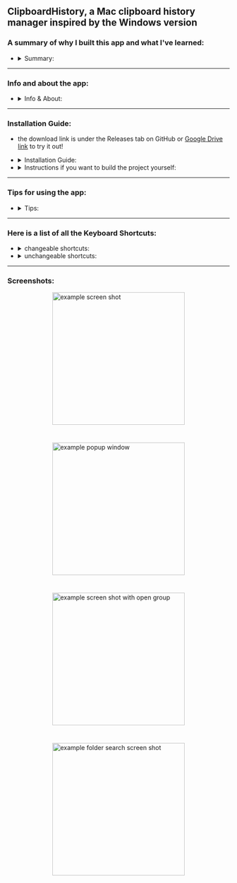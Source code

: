 ## ClipboardHistory, a Mac clipboard history manager inspired by the Windows version

### A summary of why I built this app and what I've learned:
* <details>
  <summary>Summary:</summary>
  
  As a lifelong Mac user, I never quite realized the benefits of a clipboard manager. That was until my internship in Summer '23, where I heavily used a Windows computer during development and grew to love the built in clipboard manager (WinKey + V). When I transitioned back to my Mac after the summer, I quickly realized my dependence on a clipboard manager and began searching for alternatives on Mac. I researched a few options, but they weren't exactly what I was looking for. I began to plan to build my own, but I lacked any experience with Mac software development.

  After starting with a Bash script and a Python UI that was enough for copying text, I realized that I wanted to include screenshots, files, and keyboard shortcuts to fully implement a product. My research led me to Swift, where I could access Apple's APIs and integrate my desired features. I spent my time during the summer, when I wasn't working at my internship, learning Swift and developing a prototype. I asked my friends for ideas about features and designs and eventually it all came together (not without a lot of mistakes). I eventually presented to my class a few weeks ago to get my first few users.

  This experience taught me so much about MacOS, Swift, state, and application development, as well as showing me how much I have yet to learn. I was never formally taught best practices for how to manage state and implement views, so I am well aware of my spaghetti code. However, this led to me developing my intuition and problem solving abilities, when it comes to debugging, which I believe is incredibly important as an engineer.
  </details>

---


### Info and about the app:
* <details>
  <summary>Info & About:</summary>

  * the app is fully built by me, Alex Brodsky a CS student, in Swift for Mac OS 14.4 
      * I could try lowering the required MacOS version if you want to try the app, my email is brodsky.alex22@gmail.com

  * it opens on the bottom right on all the desktop windows by default

  * once running, it can be opened and closed with (cmd + shift + c), by default

  * click the clipboard status menu bar icon to show the app while running

    * in the app settings > window, you can change the app to pop out of the status bar icon

  * use the mouse or arrow keys to select items

  * a full list of tips for using the app will be below the screenshots

  * it can hold text, images, files and folders. it can even hold groups

  * clipboard history is currently limited to 50 items, you can change this in the settings

  * coming not so soon!:
      * selecting multiple items at once with cmd or shift click

      * maybe pinning items
  </details>

---

### Installation Guide:
 * the download link is under the Releases tab on GitHub or [Google Drive link](https://drive.google.com/drive/folders/1m8X2TRyfuec3BwHg0ln5yIVTkW53AYCk?usp=sharing) to try it out!
* <details>
    <summary>Installation Guide:</summary>

  * this application is set up to only work with MacOS 14.4+
      * if you're on a lower MacOS, email me: brodsky.alex22@gmail.com, and I'll try to a different version

  * download the zip from the Releases tab on GitHub or [Google Drive link](https://drive.google.com/drive/folders/1m8X2TRyfuec3BwHg0ln5yIVTkW53AYCk?usp=sharing)

  * unzip it

  * move it to the applications folder

  * open it and you will get a pop up saying Apple can't open it because its from an unidentified developer and it can't be scanned for viruses

      <img src="https://github.com/user-attachments/assets/635ffcaf-9a00-4b14-a456-8fc1a2e759d0" alt="warning screen shot" height="250"/>

  * click 'ok'

  * open settings > privacy & security, then scroll down to security

      <img src="https://github.com/user-attachments/assets/96da5723-6953-4fc6-9745-cb5244958c98" alt="security" height="180"/>

  * click 'open anyway'

  * for universal paste without formatting (cmd + shift + v):

      * if you don't want this on you can turn it off in the app's settings under clipboard

      * when you try to paste with (cmd + shift + v):
      <br></br>
      <img src="https://github.com/user-attachments/assets/be187fe0-0a1f-4406-8bc4-cf090e9b9698" alt="accessibility warning" height="150"/>

      * click 'open system settings'
      
      * then in settings >  privacy & security > accessibility, flip the switch next to the clipboard history app
      <br></br>
      <img src="https://github.com/user-attachments/assets/d75a42aa-bec5-4b10-a1f0-e1bc88b2429a" alt="accessibility toggle" height="200"/>

      * you can also click the plus and add the app manually

      * i know, its a lil scary because it says 'control your computer'. its just because it needs to listen to (cmd + shift + v) to paste without formatting.
          * again, you can turn this off in the settings
  </details>

* <details>
    <summary>Instructions if you want to build the project yourself:</summary>

  * btw if you clone the repo to run it, it is in sandbox mode, so some things will break.
      * to disable the sandbox, you can go to the ClipboardHistory.xcodeproj > Target: ClipboardHistory > Build Settings then search for entitlements and change the debug one to the release one.
      * instead, the downloads from the Releases tab and Google Drive are NOT sandboxed, so everything will work

  * you will need XCode, I'm on Version 15.3  

  * before you run anything, in XCode, you have to go to File > Packages > Resolve Package Versions
      * every time you switch branches, you MUST do this again. the project is dependent on the KeyboardShortcuts package
  </details>

---

### Tips for using the app:
* <details>
    <summary>Tips:</summary>

  * see the ListOfKeyboardShortcuts.md file for the full list of keyboard shortcuts, or scroll to the bottom

  * these can be changed:
      - cmd + shift + c: open and close window
      - option + r: reset window
      - cmd + shift + v: paste without formatting
      - option + shift + l: paste All Lowercase without formatting
      - option + shift + u: paste All Uppercase without formatting

  * cmd + shift + c is default for showing/hiding the app
      * also click the menu bar icon to show the app

  * use the mouse or arrow keys to select items
      * scroll arrow button, cmd + up/down arrow, or page up/down to scroll up or down

  * double-click, enter, or copy button to copy an item/group

  * delete button or cmd + delete to delete an item/group

  * expand button or right-arrow when selecting group to expand

  * expand button or left-arrow on group to contract

  * cmd + f to search

  * escape takes you out of search or selecting clipboard types, or if not selecting anything, it hides the app

  * option + r resets the window size and shows it

  * cmd + shift + v for paste without formatting anywhere on your computer!

  * the open button next to files and folders opens the file, folder, or app
  </details>

---

### Here is a list of all the Keyboard Shortcuts:
* <details>
    <summary>changeable shortcuts:</summary>

      - cmd + shift + c: open and close window
      - option + r: reset window
      - cmd + shift + v: paste without formatting
      - option + shift + l: paste All Lowercase without formatting
      - option + shift + u: paste All Uppercase without formatting
  </details>

* <details>
    <summary>unchangeable shortcuts:</summary>

      - menu options:
        - cmd + ;: Opens the GitHub link
        - cmd + ': Opens the LinkedIn link
        - cmd + ,: Opens the Settings
        - cmd + /: Opens the list of Keyboard Shortcuts
        - cmd + h: hides the app

      - cmd + f: open search
      
      - right arrow: expand group
      - left arrow: contract group
      - up arrow: move up
      - down arrow: move down

      - cmd + c: copy
      - enter || return: copy

      - cmd + shift + p: toggle Pause/Resume copying

      - cmd + enter: open item

      - cmd + delete: delete selected item
      - cmd + shift + delete: clear all items

      - cmd + [: open all groups
      - cmd + ]: close all groups

      - cmd + up: scroll to top
      - page up: scroll to top

      - cmd + down: scroll to bottom
      - page down: scroll to bottom

      - esc: exit search or type selector, or if not selecting anything hide the app
  </details>

---

### Screenshots:
<div style="display: flex; justify-content: center; align-items: center; flex-wrap: wrap; gap: 40px;">
    <img src="https://github.com/user-attachments/assets/5159adc7-daa6-439a-8380-c28f2f8c5863" alt="example screen shot" height="300"/>
    <img src="https://github.com/user-attachments/assets/48884218-41e7-4273-bba7-6753feceb33d" alt="example popup window" height="300"/>
    <img src="https://github.com/user-attachments/assets/0fc2feba-a20e-4bb0-a75e-d8a2747b75ff" alt="example screen shot with open group" height="300"/>
    <img src="https://github.com/user-attachments/assets/816caec4-2adb-4f34-90f7-335faee855d1" alt="example folder search screen shot" height="300"/>
</div>


<!-- <br />

##### OLD:

need to activate python virtual environment every time with
```sh
source venv/bin/activate
```

to create venv:
```sh
python3 -m venv venv
source venv/bin/activate
pip install pyperclip ## to install pyperclip
```


to deactivate:
```sh
source deactivate
``` -->
